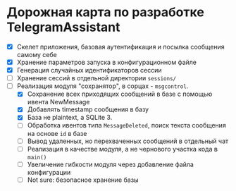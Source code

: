 # Дорожная карта по разработке TelegramAssistant

- [x] Скелет приложения, базовая аутентификация и посылка сообщения самому себе
- [x] Хранение параметров запуска в конфигурационном файле
- [x] Генерация случайных идентификаторов сессии
- [ ] Хранение сессий в отдельной директории `sessions/`
- [ ] Реализация модуля "сохранятор", в сорцах - `msgcontrol`.
    - [x] Сохранение всех приходящих сообщений в базе с помощью ивента NewMessage
    - [x] Добавлять timestamp сообщения в базу
    - [x] База не plaintext, а SQLite 3.
    - [ ] Обработка ивентов типа `MessageDeleted`, поиск текста сообщения на основе `id` в базе
    - [ ] Вывод удаленных, но перехваченных сообщений в отдельный чат
    - [ ] Реализация в качестве модуля, а не чернового участка кода в `main()`
    - [ ] Увеличение гибкости модуля через добавление файла конфигурации
    - [ ] Not sure: безопасное хранение базы
